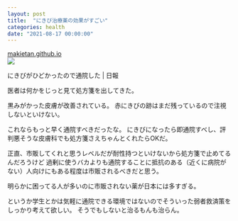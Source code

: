 ```yaml
---
layout: post
title:  "にきび治療薬の効果がすごい"
categories: health
date: "2021-08-17 00:00:00"
---
```



<div class="card">
  <a href="https://makietan.github.io/health/2021/08/14/report.html"></a>
  <div class="card__header">
    <a href="https://makietan.github.io/health/2021/08/14/report.html">makietan.github.io</a>
  </div>
  <div class="card__image">
    <img src="https://makietan.github.io/assets/thumbnail/logo.png">
  </div>
  <div class="card__title">
    <p>にきびがひどかったので通院した | 日報</p>
  </div>
  <div class="card__description">
    <p>医者は何かをじっと見て処方箋を出してきた。</p>
  </div>
</div>


黒みがかった皮膚が改善されている。
赤にきびの跡はまだ残っているので注視しないといけない。

これならもっと早く通院すべきだったな。
にきびになったら即通院すべし、評判悪そうな皮膚科でも処方箋さえちゃんとくれたらOKだ。

正直、市販してくれと思うレベルだが耐性持つといけないから処方箋で止めてるんだろうけど
過剰に使うバカよりも通院することに抵抗のある（近くに病院がない）人向けにもある程度は市販されるべきだと思う。

明らかに困ってる人が多いのに市販されない薬が日本には多すぎる。

というか学生とかは気軽に通院できる環境ではないのでそういった弱者救済策をしっかり考えて欲しい。
そうでもしないと治るもんも治らん。
